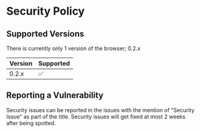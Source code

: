 # Security Policy

## Supported Versions

There is currently only 1 version of the browser; 0.2.x

| Version | Supported          |
| ------- | ------------------ |
| 0.2.x   | :white_check_mark: |

## Reporting a Vulnerability

Security issues can be reported in the issues with the mention of "Security Issue" as part of the title.
Security issues will get fixed at most 2 weeks after being spotted. 
